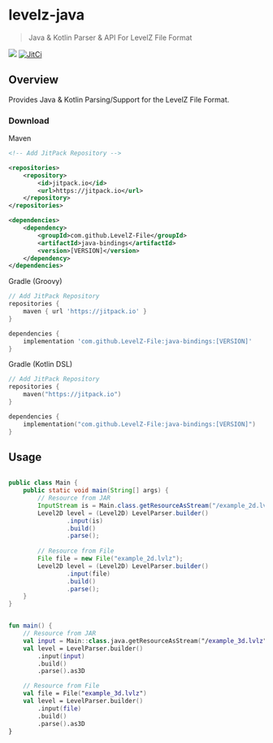 # levelz-java

> Java & Kotlin Parser & API For LevelZ File Format

[![](https://jitpack.io/v/LevelZ-File/java-bindings.svg)](https://jitpack.io/#LevelZ-File/java-bindings)
[![JitCi](https://jitci.com/gh/LevelZ-File/java-bindings/svg)](https://jitci.com/gh/LevelZ-File/java-bindings)

## Overview

Provides Java & Kotlin Parsing/Support for the LevelZ File Format. 

### Download

Maven
```xml
<!-- Add JitPack Repository -->

<repositories>
    <repository>
        <id>jitpack.io</id>
        <url>https://jitpack.io</url>
    </repository>
</repositories>

<dependencies>
    <dependency>
        <groupId>com.github.LevelZ-File</groupId>
        <artifactId>java-bindings</artifactId>
        <version>[VERSION]</version>
    </dependency>
</dependencies>
```

Gradle (Groovy)
```groovy
// Add JitPack Repository
repositories {
    maven { url 'https://jitpack.io' }
}

dependencies {
    implementation 'com.github.LevelZ-File:java-bindings:[VERSION]'
}
```

Gradle (Kotlin DSL)
```kts
// Add JitPack Repository
repositories {
    maven("https://jitpack.io")
}

dependencies {
    implementation("com.github.LevelZ-File:java-bindings:[VERSION]")
}
```
## Usage

```java

public class Main {
    public static void main(String[] args) {
        // Resource from JAR
        InputStream is = Main.class.getResourceAsStream("/example_2d.lvlz");
        Level2D level = (Level2D) LevelParser.builder()
                .input(is)
                .build()
                .parse();
        
        // Resource from File
        File file = new File("example_2d.lvlz");
        Level2D level = (Level2D) LevelParser.builder()
                .input(file)
                .build()
                .parse();
    }
}

```

```kotlin

fun main() {
    // Resource from JAR
    val input = Main::class.java.getResourceAsStream("/example_3d.lvlz")
    val level = LevelParser.builder()
        .input(input)
        .build()
        .parse().as3D

    // Resource from File
    val file = File("example_3d.lvlz")
    val level = LevelParser.builder()
        .input(file)
        .build()
        .parse().as3D
}

```